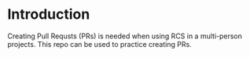 # Introduction
Creating Pull Requsts (PRs) is needed when using RCS in a multi-person projects.
This repo can be used to practice creating PRs.